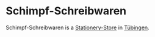 # Schimpf-Schreibwaren

Schimpf-Schreibwaren is a [Stationery-Store](200020005.md) in [Tübingen](2000001.md).
